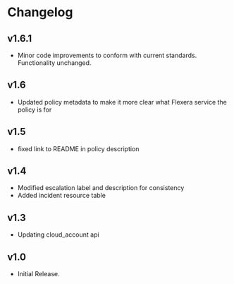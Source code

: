 # Changelog

## v1.6.1

- Minor code improvements to conform with current standards. Functionality unchanged.

## v1.6

- Updated policy metadata to make it more clear what Flexera service the policy is for

## v1.5

- fixed link to README in policy description

## v1.4

- Modified escalation label and description for consistency
- Added incident resource table

## v1.3

- Updating cloud_account api

## v1.0

- Initial Release.
